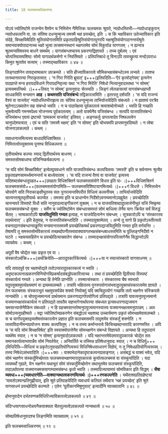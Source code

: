 ```yaml
---
title: 18 फलचमसाधिकरणम्

---
```


योऽयं ज्योतिष्टोमे राजन्येन वैश्येन च निमित्तेन नैमित्तिकः फलचमसः श्रूयते, न्यग्रोधस्तिभीः—न्यग्रोधाङ्कुरान् न्यग्रोधफलानि वा, ताः संपिष्य दधन्युन्मृज्य तमस्मै भक्षं प्रयच्छेत्, इति । स किं भक्षविकार उतेज्याविकार इति संदेहे, बिभक्षयिषेदिति श्रुतिसंयोगात्तमिति प्रकृतग्राहिश्रुतिसंयोगात्पुनरपि भक्षश्रुतिसंयोगादानन्तर्यश्रुतेः समानवाक्योपादानाच्च भक्षो भूत्वा तत्समानस्थानं भक्षगतमेव सोमं विकुर्यान्न यागगतम् । न ह्यन्यत्र श्रुतमन्यविषयस्य बाधने समर्थम् । यागसंबन्धश्चास्य प्रकरणाद्विज्ञायते । तच्च दुर्बलम् । एवं चोत्पत्तिवाक्यशिष्टः सोमो यागादर्थकर्मणो न निवर्तिष्यते । प्रतिपत्तिबाधे तु विनाऽपि तावच्छ्रुत्या मन्दोऽपराधः किमुत श्रुतावेव सत्याम् । तस्माद्भक्षविकारः ॥ ४७ ॥

लिङ्गदर्शनेन तावद्भाष्यकार उपक्रमते । सति हीज्याविकारत्वे सौमिकभक्षसंबन्धोऽस्य लभ्यते । ततश्च तत्स्थानापत्त्या निराकृतत्वात् । ‘न गिरा गिरेति ब्रूयात्’ इ+++(इतिवदिति—‘ऐरं कृत्वोद्गेयम्’ इत्यनेन पाठप्राप्ते मन्त्र हरापदविधाने गिरापदनिवृत्त्या यथा ‘न गिरा मिरेति’ निषेधो नित्यानुवादस्तथा ‘न सोमम्’ इत्ययमपत्यिर्थः ।)+++तिवत् ‘न सोमम्’ इत्यनुवादः सेत्स्यति । लिङ्गं त्वेतन्नासत्यां यागसंबन्धप्राप्तौ साधकमिति मन्यमान **आह । कथमसति यजिसंबन्धे** तद्विकारत्वमिति । इतरस्तु दर्शयति । ‘स यदि राजन्यं वैश्यं वा याजयेत्’ न्यग्रोधस्तिभीराहृत्य ताः संपिष्य दधन्युन्मृज्य ताभिर्याजयेदिति संबध्यते । न ह्यवश्यं परत्रैव श्रुतेनाऽऽख्यातेन सह संबन्धो भवति । न च पाठापेक्षया पूर्वकालत्वं क्त्वाशब्देनोच्यते । भवति हि गच्छति भुक्त्वेत्यपि गमनमपेक्ष्य भोजनस्य पूर्वकालत्वम् । अतो वाक्येनैव यजिसंबन्धः । सत्यपि याजयतिसंबन्धे यजिसंबन्ध एवायं द्रष्टव्यो ‘ग्रामकामं याजयेत्’ इतिवत् । अङ्गकर्तुः प्राप्तत्वादेव निष्फलत्वेन चानुपदेश्यत्वात् । एवं च सति ‘तमस्मै भक्षम्’ इति ‘न सोमम्’ इति चोभयमपि प्राप्तमनुवदिष्यते । न त्वेषा योजनाऽवकल्पते । कथम् ।

व्यवधानात्तमित्यस्य बाधादविधिशक्तितः ।  
निमित्तत्वोपयुक्तस्य पुनश्च विधिकल्पना ॥  


तृतीयार्थश्च कल्प्यः स्याद् द्वितीयार्थस्य बाधनम् ।  
समस्तसोमबाधश्च यजिनिष्कर्षकल्पना ॥  


‘स यदि सोमं बिभक्षयिषेत्’ इत्येतद्व्यवधाने सति याजयतिसंबन्धः कल्पयितव्यः ‘तमस्तै’ इति च सर्वनाम्नः श्रुत्यैव प्रकृतग्रहणसामर्थ्यमानन्तर्यं च बाध्येयाताम् । ‘स यदि राजन्यं वैश्यं वा याजयेत्’ इत्यस्य यदिशब्दसंबन्धादुपहत+++(उपहता विधिशक्तिर्न फलचमससंयोगे विधत्त इति पा॰ ।)+++विधिशक्तिर्न फलचमससंयो+++(फलचमससंयोगामिति— फलचमसविशिष्टयागमित्यर्थः ।)+++गं विधत्ते । निमित्तत्वेन चोपयोगे सति निराकाङ्क्षीभूतस्य सतः पुनरत्यन्तविपरीतं विधित्वं कल्पनीयम् । ताभिर्याजयेदिति चात्यन्ताश्रुततृतीयार्थः कल्प्येत । तमस्मा इति च प्राधान्येन निर्देशोऽवगम्यमानोऽपह्नूयेत । प्रयच्छेदिति चानन्यपरे विस्पष्टे विधौ सति नानुवादत्वाङ्गीकरणं युक्तम् । न च याजयतिशब्दादुपसर्जनीभूतं यजिं निष्कृष्य फलचमससंबन्धो युक्तः । सर्वेण च ज्योतिष्टोमेन संबन्धात्समस्तं सोमं बाधित्वा तेनैव यागः क्रियेत सर्वं विरुद्धं चैतत् । भाष्यकारोऽपि **याजयितुमिति गम्यत** इत्याह, न याजयेदित्यनेन संबन्धम् । सूत्रकारोऽपि च ‘संस्कारस्य तदर्थत्वात्’ । इति हेतुमाह, न याजयतिसंबन्धादिति । तस्मादयुक्तमेतत् । अन्ये तु यागो हि प्रकृतोऽस्तीत्यतो वचनाद्यागसंबन्धानवकॢप्तिं मन्यमानास्तमस्मै प्रयच्छेत्किमर्थं प्रकरणाद्याजयितुमिति गम्यत इति वर्णयन्ति । तेषामपि तु समस्तसोमविकारत्वं तच्छब्दोपनीतस्ववाक्यावगतभक्षसंबन्धबाधस्तमिति च पुल्लिङ्गनिर्देशो न घटते । भक्ष्यव्यवहितेन च प्रयच्छेदित्याख्यातेन संबन्धः । तस्माद्भक्षसंयोगापरित्यागेनैव सिद्धान्तोऽपि व्याख्येयः । कथम् ।

अपूर्वो वैष चोद्येत भक्षः प्रकृत एव वा ।  
संस्कारोऽर्थक्रि+++(अर्थक्रियेति—आरादुपकारिकेत्यर्थः ।)+++या न स्यात्संस्कारो यागसाधनम् ॥  


यदि तावदपूर्व एव भक्षश्चोद्यते ततोऽप्यारादुपकारकत्वं न भवति । अदृष्टकल्पनात्प्रकरणविनियोगविप्रकर्षादसंबद्धोपकारित्वाच्च । तथा तं प्रयच्छेदिति द्वितीयया विस्पष्टं संस्कार्यत्वं गम्यते । अन्यथा हि तेनेति प्राप्नोति । तस्मात्संस्कारः । संस्कारस्य चैष स्वभावो यदुपयुक्तमुपयोक्ष्यमाणं वा द्रव्यमवलम्बते । तत्रापि भक्षितस्य पुनरुपयोगासंभवादुपयुक्तसंस्कारत्वमेव ज्ञायते । तेन फलचमसः संस्कारभूतं भक्षमुपसर्पन्नेव शक्यो नियोक्तुं यदि क्वचिदुपयोगं गच्छसि ततो भक्षणेन संस्क्रियसे नान्यथेति । स चोपयुज्यमानत्वं प्रार्थयमानः प्रकरणाद्यागोपयोगित्वं प्रतिपद्यते । तत्रापि यावत्यनुपयुज्यमानो यजमानभक्षसंस्कार्यत्वं न प्रतिपद्यते तावतैव यज्ञभागेनार्थापत्त्या संबध्यत इत्यवधारणाद्यजमान चमसाभ्यासेनैवैकेन संबध्यते । न हि ग्रहचमसान्तरेष्वनुपयुज्यमानस्यास्य यजमानभक्षत्वमनुपपन्नम् । अतः सोमोऽप्यनुग्रहीष्यते । यद्वा ज्योतिष्टोमप्रकरणेन संबद्धोऽयं भक्षशब्द उच्चार्यमाणः प्रकृतं सोमभक्षमेवावलम्बते । स च यागोपयुक्तद्रव्यशेषसंस्कारत्वेन प्रज्ञात इति फलचमसमपि तादृशमेव संस्कर्तुं शक्नोति । न त्वसाविदानीमन्यप्रयोजनः शक्यः कल्पयितुम् । न च तस्य कर्मान्तरत्वे किंचिच्छब्दान्तरादि कारणमस्ति । अपि च ‘स यदि सोमं बिभक्षयिषेत्’ इति स्ववाक्योपात्तेनैव सोमभक्षणेन संबन्धो विज्ञायते । अन्यथा हि तदुपादानं व्यर्थमेव स्यात् । न च ‘न सोमम्’ इत्यनुवादोऽवकल्पते । यदि भक्षान्तरमेवेदमारादुपकारकं चोद्येत ततः समानकार्यत्वाभावान्नैव सोमं निवर्तयेत् । अनिवर्तिते च तस्मिन्न प्रतिषेधानुवादः स्यात् । न च विधिर्यु+++(विधिरिति—विधित्वं च प्रकृतेऽनुवादप्रतियोगित्वरूपं विधिनिषेधसाधारणं विज्ञेयं, न तु निषेधप्रतियोगित्वरूपम् । तस्य निषेधेऽसंभवादिति ।)+++क्तः । वाक्यभेदानेकादृष्टकल्पनाप्रसङ्गात् । असंबद्धं च वाक्यं भवेत्, यदि सोमं भक्षणेन संस्कर्तुमिच्छेत्ततः फलचमसभक्षणमारादुपकारकं कुर्यात्फलचमसं वा संस्कुर्यादिति । यदा त्वयमर्थो गृह्यते, येन भक्षणेन यथाभूतं सोमं संस्कर्तुमिच्छेत्तेन तथाभूतमेव फलचमसं संस्कुर्यादिति, तदाऽर्थापत्त्या यजमानचमसयागाम्यामसंबन्धः कृतो भवति । तस्मादिज्यायामयं सोमविकार इति सिद्धम् । **सैषा व्यवधा+++(व्यवधारणेति—वाक्यान्यथात्वकरणमित्यर्थः ।)+++रणकल्पनेति** । यथैवाश्वप्रतिग्रहेष्टयां ‘यावतोऽश्वान्प्रतिगृह्णीयात्, इति श्रुते प्रतिग्राहयेदिति व्यवधार्य कल्पितं तथैवात्र ‘भक्षं प्रयच्छेत्’ इति श्रुते यागसाधनं प्रयच्छेदिति कल्प्यते । एतेन ‘पूतीकानमिषुणुयात्’ इत्यादीनि व्याख्यातानि ॥ ४८ ॥

होमानुवादेन दर्भतरुणकविधिरिज्याविकारत्वेऽवकल्पते ॥ ४९ ॥

संदिग्धयागसाधनोन्नयनैकवाक्यता चैतत्तुल्यत्वेऽवकल्पते नान्यथात्वे ॥ ५० ॥

सोमप्रतिषेधानुवादश्च लिङ्गमिति व्याख्यातम् ॥ ५१ ॥

इति फलचमसाधिकरणम् ॥ १९ ॥
